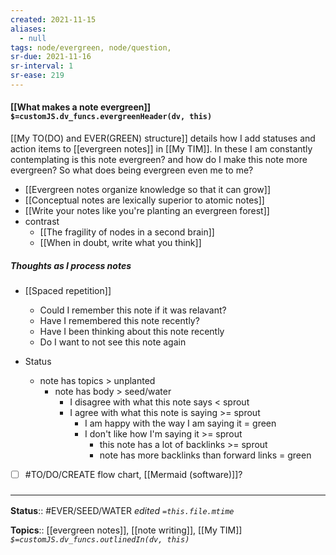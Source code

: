 ```yaml
---
created: 2021-11-15 
aliases:
  - null
tags: node/evergreen, node/question, 
sr-due: 2021-11-16
sr-interval: 1
sr-ease: 219
---
```


#### [[What makes a note evergreen]] `$=customJS.dv_funcs.evergreenHeader(dv, this)`

[[My TO(DO) and EVER(GREEN) structure]] details how I add statuses and action items to [[evergreen notes]] in [[My TIM]]. In these I am constantly contemplating is this note evergreen? and how do I make this note more evergreen? So what does being evergreen even me to me?

- [[Evergreen notes organize knowledge so that it can grow]]
- [[Conceptual notes are lexically superior to atomic notes]]
- [[Write your notes like you're planting an evergreen forest]]
- contrast
    - [[The fragility of nodes in a second brain]]
    -  [[When in doubt, write what you think]]

##### Thoughts as I process notes
- [[Spaced repetition]]
    - Could I remember this note if it was relavant? 
    - Have I remembered this note recently?
    - Have I been thinking about this note recently
    - Do I want to not see this note again
    
- Status
    - note has topics > unplanted
        - note has body > seed/water
            - I disagree with what this note says < sprout
            - I agree with what this note is saying >= sprout
                -  I am happy with the way I am saying it = green
                -  I don't like how I'm saying it >= sprout
                    -  this note has a lot of backlinks >= sprout
                    -  note has more backlinks than forward links = green

- [ ] #TO/DO/CREATE flow chart, [[Mermaid (software)]]?
 
### <hr class="footnote"/>

**Status**:: #EVER/SEED/WATER 
*edited `=this.file.mtime`*

**Topics**:: [[evergreen notes]], [[note writing]], [[My TIM]]
*`$=customJS.dv_funcs.outlinedIn(dv, this)`*
